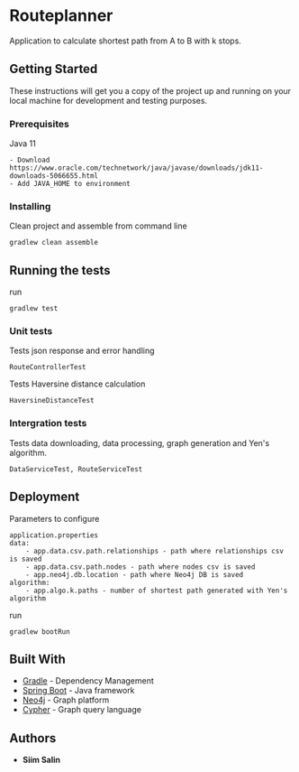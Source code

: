 # Routeplanner

Application to calculate shortest path from A to B with k stops.

## Getting Started

These instructions will get you a copy of the project up and running on your local machine for development and testing purposes.

### Prerequisites

Java 11

```
- Download https://www.oracle.com/technetwork/java/javase/downloads/jdk11-downloads-5066655.html
- Add JAVA_HOME to environment
```

### Installing

Clean project and assemble from command line

```
gradlew clean assemble
```

## Running the tests

run

```
gradlew test
```

### Unit tests

Tests json response and error handling
```
RouteControllerTest
```

Tests Haversine distance calculation
```
HaversineDistanceTest
```

### Intergration tests

Tests data downloading, data processing, graph generation and Yen's algorithm.

```
DataServiceTest, RouteServiceTest
```

## Deployment

Parameters to configure

```
application.properties
data:
    - app.data.csv.path.relationships - path where relationships csv is saved
    - app.data.csv.path.nodes - path where nodes csv is saved
    - app.neo4j.db.location - path where Neo4j DB is saved
algorithm:
    - app.algo.k.paths - number of shortest path generated with Yen's algorithm

```

run
```
gradlew bootRun
```

## Built With

* [Gradle](https://gradle.org/) - Dependency Management
* [Spring Boot](https://spring.io/projects/spring-boot) - Java framework
* [Neo4j](https://neo4j.com/) - Graph platform
* [Cypher](https://neo4j.com/developer/cypher-query-language/) - Graph query language

## Authors

* **Siim Salin**